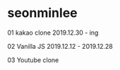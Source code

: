 # seonminlee

01 kakao clone
2019.12.30 - ing

02 Vanilla JS
2019.12.12 - 2019.12.28

03 Youtube clone
